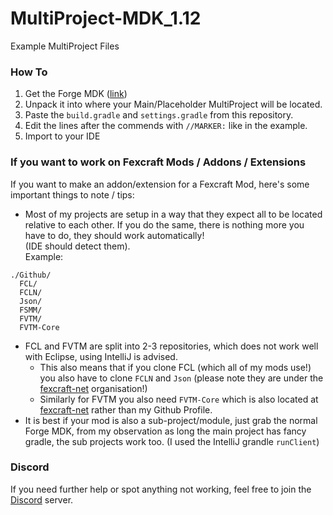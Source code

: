 # MultiProject-MDK_1.12
Example MultiProject Files

### How To
1. Get the Forge MDK ([link](https://files.minecraftforge.net/net/minecraftforge/forge/index_1.12.2.html))
2. Unpack it into where your Main/Placeholder MultiProject will be located.
3. Paste the `build.gradle` and `settings.gradle` from this repository.
4. Edit the lines after the commends with `//MARKER:` like in the example.
5. Import to your IDE

### If you want to work on Fexcraft Mods / Addons / Extensions
If you want to make an addon/extension for a Fexcraft Mod, here's some important things to note / tips:
- Most of my projects are setup in a way that they expect all to be located relative to each other.
If you do the same, there is nothing more you have to do, they should work automatically!    
(IDE should detect them).    
Example:
```
./Github/
  FCL/
  FCLN/
  Json/
  FSMM/
  FVTM/
  FVTM-Core
```
- FCL and FVTM are split into 2-3 repositories, which does not work well with Eclipse, using IntelliJ is advised.
  - This also means that if you clone FCL (which all of my mods use!) you also have to clone `FCLN` and `Json`
    (please note they are under the [fexcraft-net](https://github.com/fexcraft-net/) organisation!)
  - Similarly for FVTM you also need `FVTM-Core` which is also located at [fexcraft-net](https://github.com/fexcraft-net/) rather than my Github Profile.
- It is best if your mod is also a sub-project/module, just grab the normal Forge MDK, from my observation as long the main project has fancy gradle, the sub projects work too.
  (I used the IntelliJ grandle `runClient`)
  
### Discord
If you need further help or spot anything not working, feel free to join the [Discord](https://discord.gg/AkMAzaA) server.
